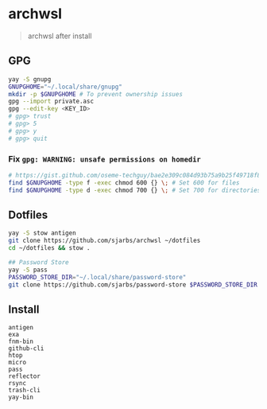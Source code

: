 # archwsl
> archwsl after install

## GPG 
```sh
yay -S gnupg
GNUPGHOME="~/.local/share/gnupg"
mkdir -p $GNUPGHOME # To prevent ownership issues
gpg --import private.asc
gpg --edit-key <KEY_ID>
# gpg> trust
# gpg> 5
# gpg> y
# gpg> quit
```
### Fix `gpg: WARNING: unsafe permissions on homedir`
```sh
# https://gist.github.com/oseme-techguy/bae2e309c084d93b75a9b25f49718f85#gistcomment-3585593
find $GNUPGHOME -type f -exec chmod 600 {} \; # Set 600 for files
find $GNUPGHOME -type d -exec chmod 700 {} \; # Set 700 for directories
```

## Dotfiles
```sh
yay -S stow antigen
git clone https://github.com/sjarbs/archwsl ~/dotfiles
cd ~/dotfiles && stow .

## Password Store
yay -S pass
PASSWORD_STORE_DIR="~/.local/share/password-store"
git clone https://github.com/sjarbs/password-store $PASSWORD_STORE_DIR
```

## Install
```
antigen
exa
fnm-bin
github-cli
htop
micro
pass
reflector
rsync
trash-cli
yay-bin
```